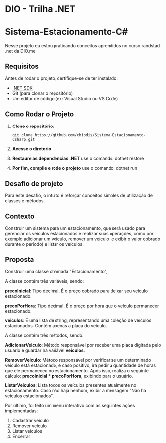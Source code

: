 # DIO - Trilha .NET 

# Sistema-Estacionamento-C#
Nesse projeto eu estou praticando conceitos aprendidos no curso randstad .net da DIO.me

##  Requisitos

Antes de rodar o projeto, certifique-se de ter instalado:

- [.NET SDK](https://dotnet.microsoft.com/en-us/download) 
- Git (para clonar o repositório)
- Um editor de código (ex: Visual Studio ou VS Code)

##  Como Rodar o Projeto

1. **Clone o repositório**:
   ```shell ou bash
   git clone https://github.com/chiodis/Sistema-Estacionamento-Csharp.git

2. **Acesse o diretorio**

3. **Restaure as dependencias .NET**
  use o comando: dotnet restore 

4. **Por fim, compile e rode o projeto**
  use o comando: dotnet run


## Desafio de projeto
Para este desafio, o intuito é reforçar conceitos simples de utilização de classes e métodos.

## Contexto
Construir um sistema para um estacionamento, que será usado para gerenciar os veículos estacionados e realizar suas operações, como por exemplo adicionar um veículo, remover um veículo (e exibir o valor cobrado durante o período) e listar os veículos.

## Proposta
 Construir uma classe chamada "Estacionamento",

A classe contém três variáveis, sendo:

**precoInicial**: Tipo decimal. É o preço cobrado para deixar seu veículo estacionado.

**precoPorHora**: Tipo decimal. É o preço por hora que o veículo permanecer estacionado.

**veiculos**: É uma lista de string, representando uma coleção de veículos estacionados. Contém apenas a placa do veículo.

A classe contém três métodos, sendo:

**AdicionarVeiculo**: Método responsável por receber uma placa digitada pelo usuário e guardar na variável **veiculos**.

**RemoverVeiculo**: Método responsável por verificar se um determinado veículo está estacionado, e caso positivo, irá pedir a quantidade de horas que ele permaneceu no estacionamento. Após isso, realiza o seguinte cálculo: **precoInicial** * **precoPorHora**, exibindo para o usuário.

**ListarVeiculos**: Lista todos os veículos presentes atualmente no estacionamento. Caso não haja nenhum, exibir a mensagem "Não há veículos estacionados".

Por último, foi feito um menu interativo com as seguintes ações implementadas:
1. Cadastrar veículo
2. Remover veículo
3. Listar veículos
4. Encerrar
